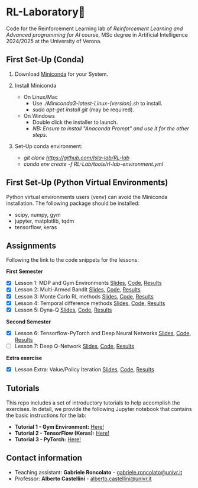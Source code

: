 # RL-Laboratory🤖

Code for the Reinforcement Learning lab of *Reinforcement Learning and Advanced programming for AI* course, MSc degree in Artificial Intelligence 2024/2025 at the University of Verona.

## First Set-Up (Conda)
1. Download [Miniconda](https://docs.conda.io/en/latest/miniconda.html) for your System.

2.  Install Miniconda
	- On Linux/Mac 
		- Use *./Miniconda3-latest-Linux-{version}.sh* to install.
		- *sudo apt-get install git* (may be required).
	- On Windows
		- Double click the installer to launch.
		- *NB: Ensure to install "Anaconda Prompt" and use it for the other steps.*

3.  Set-Up conda environment:
	- *git clone https://github.com/Isla-lab/RL-lab*
	- *conda env create -f RL-Lab/tools/rl-lab-environment.yml*

## First Set-Up (Python Virtual Environments)
Python virtual environments users (venv) can avoid the Miniconda installation. The following package should be installed:
  - scipy, numpy, gym
  - jupyter, matplotlib, tqdm
  - tensorflow, keras

## Assignments
Following the link to the code snippets for the lessons:

**First Semester**
- [x] Lesson 1: MDP and Gym Environments [Slides](slides/slides_lesson_1.pdf), [Code](lessons/lesson_1_code.py), [Results](results/lesson_1_results.txt)
- [x] Lesson 2: Multi-Armed Bandit [Slides](slides/slides_lesson_2.pdf), [Code](lessons/lesson_2_code.py), [Results](results/lesson_2_results.txt)
- [x] Lesson 3: Monte Carlo RL methods [Slides](slides/slides_lesson_3.pdf), [Code](lessons/lesson_3_code.py), [Results](results/lesson_3_results.txt)
- [x] Lesson 4: Temporal difference methods [Slides](slides/slides_lesson_4.pdf), [Code](lessons/lesson_4_code.py), [Results](results/lesson_4_results.txt)
- [x] Lesson 5: Dyna-Q [Slides](slides/slides_lesson_5.pdf), [Code](lessons/lesson_5_code.py), [Results](results/lesson_5_results.txt)

**Second Semester**
- [x] Lesson 6: Tensorflow-PyTorch and Deep Neural Networks [Slides](slides/slides_lesson_6.pdf), [Code](lessons/lesson_6_code.py), [Results](results/lesson_6_results.txt)
- [ ] Lesson 7: Deep Q-Network [Slides](slides/slides_lesson_7.pdf), [Code](lessons/lesson_7_code.py), [Results](results/lesson_7_results.txt)
<!---  - [ ] Lesson 9: REINFORCE [Slides](slides/slides_lesson_9.pdf), [Code](lessons/lesson_9_code.py), [Results](results/lesson_9_result.png) --->
<!---  - [ ] Lesson 10: A2C [Slides](slides/slides_lesson_10.pdf), [Code](lessons/lesson_10_code.py), [Results](results/lesson_10_result.png) --->
<!---  - [ ] Lesson 11: DRL in Practice [Code!](lessons/lesson_11_code.py) [Results 1!](results/lesson_11_result.png) [Results 2!](results/lesson_11_results_TB3.png) [Slides!](slides/slides_lesson_11.pdf) --->

**Extra exercise**
- [x] Lesson Extra: Value/Policy Iteration [Slides](slides/slides_lesson_extra.pdf), [Code](lessons/lesson_extra_code.py), [Results](results/lesson_extra_results.txt)

## Tutorials
This repo includes a set of introductory tutorials to help accomplish the exercises. In detail, we provide the following Jupyter notebook that contains the basic instructions for the lab:
- **Tutorial 1 - Gym Environment:** [Here!](tutorials/tutorial_environment.ipynb)
- **Tutorial 2 - TensorFlow (Keras):** [Here!](tutorials/tutorial_tensorflow.ipynb)
- **Tutorial 3 - PyTorch:** [Here!](tutorials/tutorial_pytorch.ipynb)


## Contact information
*  Teaching assistant: **Gabriele Roncolato** - gabriele.roncolato@univr.it
*  Professor: **Alberto Castellini** - alberto.castellini@univr.it
